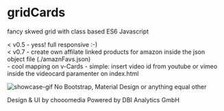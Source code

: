 # gridCards
fancy skwed grid with class based ES6 Javascript

< v0.5  - yess! full responsive :-)<br>
< v0.7  - create own affilate linked products for amazon inside the json object file (./amaznFavs.json)<br>
        - cool mapping on v-Cards - simple: insert video id from youtube or vimeo inside the videocard paramenter on index.html

<img src="https://github.com/chooomedia/gridCards/blob/v0.6/showcase-gridCards.gif?raw=true" alt="showcase-gif" />
No Bootstrap, Material Design or anything equal other

Design & UI by chooomedia
Powered by DBI Analytics GmbH
